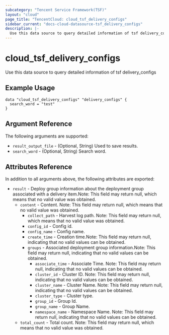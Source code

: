 ```yaml
---
subcategory: "Tencent Service Framework(TSF)"
layout: "cloud"
page_title: "TencentCloud: cloud_tsf_delivery_configs"
sidebar_current: "docs-cloud-datasource-tsf_delivery_configs"
description: |-
  Use this data source to query detailed information of tsf delivery_configs
---
```


# cloud_tsf_delivery_configs

Use this data source to query detailed information of tsf delivery_configs

## Example Usage

```hcl
data "cloud_tsf_delivery_configs" "delivery_configs" {
  search_word = "test"
}
```

## Argument Reference

The following arguments are supported:

* `result_output_file` - (Optional, String) Used to save results.
* `search_word` - (Optional, String) Search word.

## Attributes Reference

In addition to all arguments above, the following attributes are exported:

* `result` - Deploy group information about the deployment group associated with a delivery item.Note: This field may return null, which means that no valid value was obtained.
  * `content` - Content. Note: This field may return null, which means that no valid value was obtained.
    * `collect_path` - Harvest log path. Note: This field may return null, which means that no valid value was obtained.
    * `config_id` - Config id.
    * `config_name` - Config name.
    * `create_time` - Creation time.Note: This field may return null, indicating that no valid values can be obtained.
    * `groups` - Associated deployment group information.Note: This field may return null, indicating that no valid values can be obtained.
      * `associate_time` - Associate Time. Note: This field may return null, indicating that no valid values can be obtained.
      * `cluster_id` - Cluster ID. Note: This field may return null, indicating that no valid values can be obtained.
      * `cluster_name` - Cluster Name. Note: This field may return null, indicating that no valid values can be obtained.
      * `cluster_type` - Cluster type.
      * `group_id` - Group Id.
      * `group_name` - Group Name.
      * `namespace_name` - Namespace Name. Note: This field may return null, indicating that no valid values can be obtained.
  * `total_count` - Total count. Note: This field may return null, which means that no valid value was obtained.


